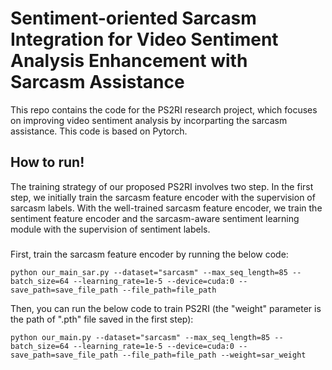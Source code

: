 # Sentiment-oriented Sarcasm Integration for Video Sentiment Analysis Enhancement with Sarcasm Assistance
This repo contains the code for the PS2RI research project, which focuses on improving video sentiment analysis by incorparting the sarcasm assistance. This code is based on Pytorch.

## How to run!
The training strategy of our proposed PS2RI involves two step. In the first step, we initially train the sarcasm feature encoder with the supervision of sarcasm labels. With the well-trained sarcasm feature encoder, we train the sentiment feature encoder and the sarcasm-aware sentiment learning module with the supervision of sentiment labels.

### 
First, train the sarcasm feature encoder by running the below code:

`python our_main_sar.py --dataset="sarcasm" --max_seq_length=85 --batch_size=64 --learning_rate=1e-5 --device=cuda:0 --save_path=save_file_path --file_path=file_path`

Then, you can run the below code to train PS2RI (the "weight" parameter is the path of ".pth" file saved in the first step):

`python our_main.py --dataset="sarcasm" --max_seq_length=85 --batch_size=64 --learning_rate=1e-5 --device=cuda:0 --save_path=save_file_path --file_path=file_path --weight=sar_weight`
